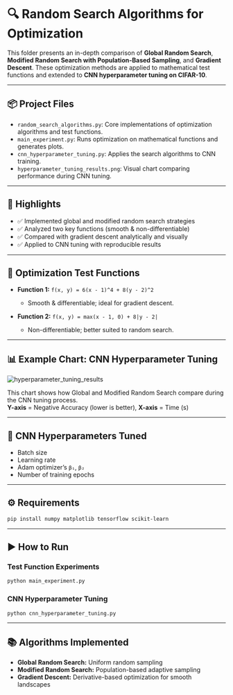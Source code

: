 
# 🔍 Random Search Algorithms for Optimization

This folder presents an in-depth comparison of **Global Random Search**, **Modified Random Search with Population-Based Sampling**, and **Gradient Descent**. These optimization methods are applied to mathematical test functions and extended to **CNN hyperparameter tuning on CIFAR-10**.

---

## 📦 Project Files

- `random_search_algorithms.py`: Core implementations of optimization algorithms and test functions.
- `main_experiment.py`: Runs optimization on mathematical functions and generates plots.
- `cnn_hyperparameter_tuning.py`: Applies the search algorithms to CNN training.
- `hyperparameter_tuning_results.png`: Visual chart comparing performance during CNN tuning.

---

## 📌 Highlights

- ✅ Implemented global and modified random search strategies
- ✅ Analyzed two key functions (smooth & non-differentiable)
- ✅ Compared with gradient descent analytically and visually
- ✅ Applied to CNN tuning with reproducible results

---

## 🧪 Optimization Test Functions

- **Function 1:** `f(x, y) = 6(x - 1)^4 + 8(y - 2)^2`  
  - Smooth & differentiable; ideal for gradient descent.

- **Function 2:** `f(x, y) = max(x - 1, 0) + 8|y - 2|`  
  - Non-differentiable; better suited to random search.

---

## 📊 Example Chart: CNN Hyperparameter Tuning

![hyperparameter_tuning_results](https://github.com/user-attachments/assets/faa353a0-6c91-45bf-9745-522ba3eacb74)


This chart shows how Global and Modified Random Search compare during the CNN tuning process.  
**Y-axis** = Negative Accuracy (lower is better), **X-axis** = Time (s)

---

## 🤖 CNN Hyperparameters Tuned

- Batch size
- Learning rate
- Adam optimizer’s `β₁`, `β₂`
- Number of training epochs

---

## ⚙️ Requirements

```bash
pip install numpy matplotlib tensorflow scikit-learn
```

---

## ▶️ How to Run

### Test Function Experiments
```bash
python main_experiment.py
```

### CNN Hyperparameter Tuning
```bash
python cnn_hyperparameter_tuning.py
```

---

## 📚 Algorithms Implemented

- **Global Random Search:** Uniform random sampling
- **Modified Random Search:** Population-based adaptive sampling
- **Gradient Descent:** Derivative-based optimization for smooth landscapes

